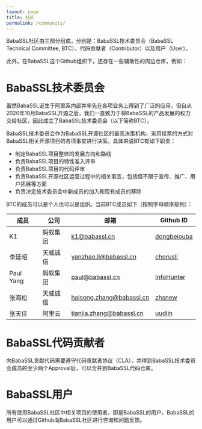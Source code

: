 ```yaml
---
layout: page
title: 社区
permalink: /community/
---
```


BabaSSL社区由三部分组成，分别是：BabaSSL技术委员会（BabaSSL Technical Committee, BTC），代码贡献者（Contributor）以及用户（User）。

此外，在BabaSSL这个Github组织下，还存在一些辅助性的周边仓库，例如：

# BabaSSL技术委员会

虽然BabaSSL诞生于阿里系内部并率先在各项业务上得到了广泛的应用，但自从2020年10月BabaSSL开源之后，我们一直致力于将BabaSSL的产品发展的权力交给社区，因此成立了BabaSSL技术委员会（以下简称BTC）。

BabaSSL技术委员会作为BabaSSL开源社区的最高决策机构，采用投票的方式对BabaSSL相关开源项目的各项事宜进行决策。具体来说BTC有如下职责：

* 制定BabaSSL项目整体的发展方向和路线
* 负责BabaSSL项目的特性准入评审
* 负责BabaSSL项目的代码评审
* 负责BabaSSL开源社区运营过程中的相关事宜，包括但不限于宣传、推广、用户拓展等方面
* 负责决定技术委员会中新成员的加入和现有成员的移除

BTC的成员可以是个人也可以是组织。当前BTC成员如下（按照字母顺序排列）：

| 成员 | 公司 | 邮箱 | Github ID |
| --- | ---- | ---- | -------- |
| K1 | 蚂蚁集团 | k1@babassl.cn | [dongbeiouba](https://github.com/dongbeiouba) |
| 李延昭 | 天威诚信 | yanzhao.li@babassl.cn | [chorusli](https://github.com/chorusli) |
| Paul Yang | 蚂蚁集团 | paul@babassl.cn | [InfoHunter](https://github.com/InfoHunter) |
| 张海松 | 天威诚信 | haisong.zhang@babassl.cn | [zhsnew](https://github.com/zhsnew) |
| 张天佳 | 阿里云 | tianjia.zhang@babassl.cn | [uudiin](https://github.com/uudiin) |

# BabaSSL代码贡献者

向BabaSSL贡献代码需要遵守代码贡献者协议（CLA），并得到BabaSSL技术委员会成员的至少两个Approval后，可以合并到BabaSSL代码仓库。

# BabaSSL用户

所有使用BabaSSL社区中相关项目的使用者，即是BabaSSL的用户。BabaSSL的用户可以通过Github向BabaSSL社区进行咨询和问题反馈。
